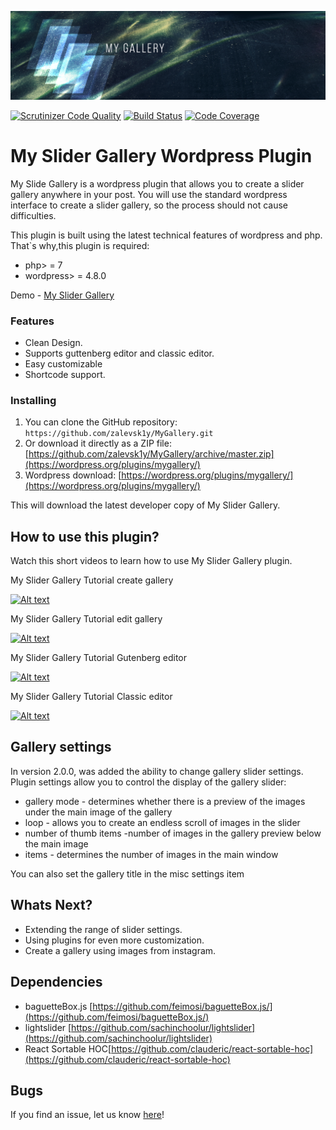 !['Alt text'](banner_header_2.0.png)

[![Scrutinizer Code Quality](https://scrutinizer-ci.com/g/zalevsk1y/MyGallery/badges/quality-score.png?b=master)](https://scrutinizer-ci.com/g/zalevsk1y/MyGallery/?branch=master)  [![Build Status](https://scrutinizer-ci.com/g/zalevsk1y/MyGallery/badges/build.png?b=master)](https://scrutinizer-ci.com/g/zalevsk1y/MyGallery/build-status/master)  [![Code Coverage](https://scrutinizer-ci.com/g/zalevsk1y/MyGallery/badges/coverage.png?b=master)](https://scrutinizer-ci.com/g/zalevsk1y/MyGallery/?branch=master)

# My Slider Gallery Wordpress Plugin

My Slide Gallery is a wordpress plugin that allows you to create a slider gallery anywhere in your post. You will use the standard wordpress interface to create a slider gallery, so the process should not cause difficulties.

This plugin is built using the latest technical features of wordpress and php. That`s why,this plugin is required:
*   php> = 7
*   wordpress> = 4.8.0

Demo - [My Slider Gallery](https://zalevsk1y.github.io/MyGallery/)

### Features

*   Clean Design.
*   Supports guttenberg editor and classic editor.
*   Easy customizable
*   Shortcode support.

### Installing


1. You can clone the GitHub repository: `https://github.com/zalevsk1y/MyGallery.git`
2. Or download it directly as a ZIP file: [https://github.com/zalevsk1y/MyGallery/archive/master.zip](https://wordpress.org/plugins/mygallery/)
3. Wordpress download: [https://wordpress.org/plugins/mygallery/](https://wordpress.org/plugins/mygallery/)

This will download the latest developer copy of My Slider Gallery.

## How to use this plugin?

Watch this short videos to learn how to use My Slider Gallery plugin. 

My Slider Gallery Tutorial create gallery

[![Alt text](http://img.youtube.com/vi/aBpRo7snc4o/0.jpg)](https://www.youtube.com/watch?v=aBpRo7snc4o) 

My Slider Gallery Tutorial edit gallery

[![Alt text](http://img.youtube.com/vi/7crchc1P44M/0.jpg)](https://www.youtube.com/watch?v=7crchc1P44M) 


My Slider Gallery Tutorial Gutenberg editor


[![Alt text](http://img.youtube.com/vi/rW9SgwwJW6c/0.jpg)](https://www.youtube.com/watch?v=rW9SgwwJW6c) 



My Slider Gallery Tutorial Classic editor


[![Alt text](http://img.youtube.com/vi/CwkWybGo-nI/0.jpg)](https://www.youtube.com/watch?v=CwkWybGo-nI) 

## Gallery settings

In version 2.0.0, was added the ability to change gallery slider settings. 
Plugin settings allow you to control the display of the gallery slider:
*   gallery mode - determines whether there is a preview of the images under the main image of the gallery
*   loop - allows you to create an endless scroll of images in the slider
*   number of thumb items -number of images in the gallery preview below the main image
*   items - determines the number of images in the main window

You can also set the gallery title in the misc settings item

## Whats Next?

* Extending the range of slider settings.
* Using plugins for even more customization.
* Create a gallery using images from instagram.

## Dependencies

* baguetteBox.js [https://github.com/feimosi/baguetteBox.js/](https://github.com/feimosi/baguetteBox.js/)
* lightslider [https://github.com/sachinchoolur/lightslider](https://github.com/sachinchoolur/lightslider)
* React Sortable HOC[https://github.com/clauderic/react-sortable-hoc](https://github.com/clauderic/react-sortable-hoc)


## Bugs ##

If you find an issue, let us know [here](https://github.com/zalevsk1y/MyGallery/issues?state=open)!


